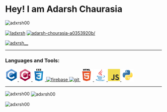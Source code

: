 <h1>Hey! I am Adarsh Chaurasia</h1>

<p align="left"> <img src="https://komarev.com/ghpvc/?username=adxrsh00&label=Profile%20views&color=0e75b6&style=flat" alt="adxrsh00" /> </p>

<p align="left">

<a href="https://twitter.com/Iadxrsh" target="blank"><img align="center" src="https://cdn.jsdelivr.net/npm/simple-icons@3.0.1/icons/twitter.svg" alt="Iadxrsh" height="30" width="40" /></a>
<a href="https://www.linkedin.com/in/adarsh-chourasia-a0353920b/" target="blank"><img align="center" src="https://cdn.jsdelivr.net/npm/simple-icons@3.0.1/icons/linkedin.svg" alt="adarsh-chourasia-a0353920b/" height="30" width="40" /></a>

<a href="https://instagram.com/adxrsh__" target="blank"><img align="center" src="https://cdn.jsdelivr.net/npm/simple-icons@3.0.1/icons/instagram.svg" alt="adxrsh__" height="30" width="40" /></a>

</p>
<hr>

<h3 align="left">Languages and Tools:</h3>
<p align="left"> <a href="https://www.cprogramming.com/" target="_blank"> <img src="https://raw.githubusercontent.com/devicons/devicon/master/icons/c/c-original.svg" alt="c" width="40" height="40"/> </a> <a href="https://www.w3schools.com/cpp/" target="_blank"> <img src="https://raw.githubusercontent.com/devicons/devicon/master/icons/cplusplus/cplusplus-original.svg" alt="cplusplus" width="40" height="40"/> </a> <a href="https://www.w3schools.com/css/" target="_blank"> <img src="https://raw.githubusercontent.com/devicons/devicon/master/icons/css3/css3-original-wordmark.svg" alt="css3" width="40" height="40"/> </a> <a href="https://firebase.google.com/" target="_blank"> <img src="https://www.vectorlogo.zone/logos/firebase/firebase-icon.svg" alt="firebase" width="40" height="40"/> </a> <a href="https://git-scm.com/" target="_blank"> <img src="https://www.vectorlogo.zone/logos/git-scm/git-scm-icon.svg" alt="git" width="40" height="40"/> </a> <a href="https://www.w3.org/html/" target="_blank"> <img src="https://raw.githubusercontent.com/devicons/devicon/master/icons/html5/html5-original-wordmark.svg" alt="html5" width="40" height="40"/> </a> <a href="https://www.java.com" target="_blank"> <img src="https://raw.githubusercontent.com/devicons/devicon/master/icons/java/java-original.svg" alt="java" width="40" height="40"/> </a> <a href="https://developer.mozilla.org/en-US/docs/Web/JavaScript" target="_blank"> <img src="https://raw.githubusercontent.com/devicons/devicon/master/icons/javascript/javascript-original.svg" alt="javascript" width="40" height="40"/> </a> <a href="https://www.python.org" target="_blank"> <img src="https://raw.githubusercontent.com/devicons/devicon/master/icons/python/python-original.svg" alt="python" width="40" height="40"/> </a> </p>

<hr>

<p><img align="left" src="https://github-readme-stats.vercel.app/api/top-langs?username=adxrsh00&show_icons=true&locale=en&layout=compact?theme=onedark" alt="adxrsh00" /></p>

<p>&nbsp;<img align="center" src="https://github-readme-stats.vercel.app/api?username=adxrsh00&show_icons=true&locale=en" alt="adxrsh00" /></p>

<p><img align="center" src="https://github-readme-streak-stats.herokuapp.com/?user=adxrsh00&" alt="adxrsh00" /></p>
